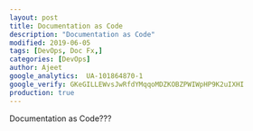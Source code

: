 ```yaml
---
layout: post
title: Documentation as Code
description: "Documentation as Code"
modified: 2019-06-05
tags: [DevOps, Doc Fx,]
categories: [DevOps]
author: Ajeet
google_analytics:  UA-101864870-1
google_verify: GKeGILLEWvsJwRfdYMqqoMDZKOBZPWIWpHP9K2uIXHI
production: true
---
```


Documentation as Code???

<!--more-->


